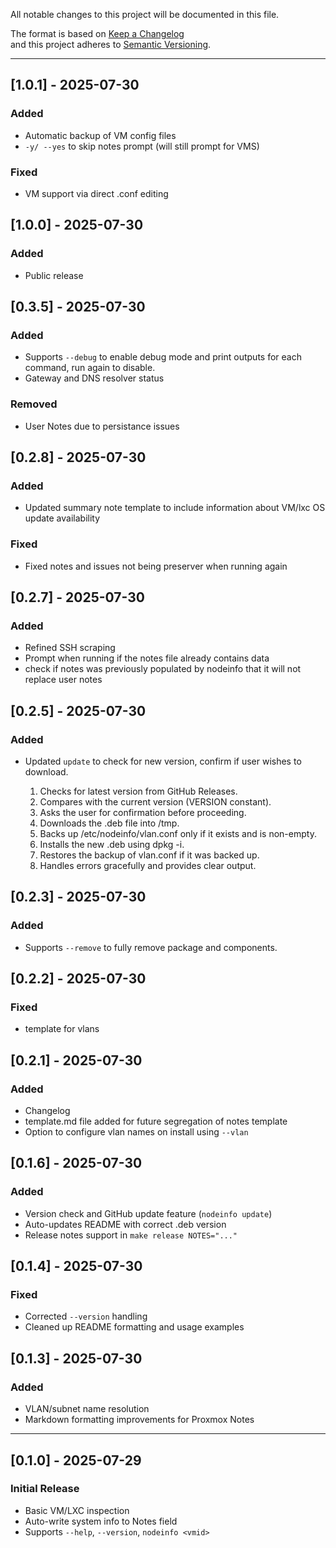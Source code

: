 All notable changes to this project will be documented in this file.

The format is based on [Keep a Changelog](https://keepachangelog.com/en/1.0.0/)  
and this project adheres to [Semantic Versioning](https://semver.org/).

---
## [1.0.1] - 2025-07-30
### Added
- Automatic backup of VM config files
- `-y/ --yes` to skip notes prompt (will still prompt for VMS)
### Fixed
- VM support via direct .conf editing


## [1.0.0] - 2025-07-30
### Added
- Public release

## [0.3.5] - 2025-07-30
### Added
- Supports `--debug` to enable debug mode and print outputs for each command, run again to disable.
- Gateway and DNS resolver status 

### Removed
- User Notes due to persistance issues

## [0.2.8] - 2025-07-30
### Added
- Updated summary note template to include information about VM/lxc OS update availability

### Fixed
- Fixed notes and issues not being preserver when running again

## [0.2.7] - 2025-07-30
### Added
- Refined SSH scraping
- Prompt when running if the notes file already contains data
- check if notes was previously populated by nodeinfo that it will not replace user notes 

## [0.2.5] - 2025-07-30
### Added
- Updated `update` to check for new version, confirm if user wishes to download.
  
    1.	Checks for latest version from GitHub Releases.
	2.	Compares with the current version (VERSION constant).
	3.	Asks the user for confirmation before proceeding.
	4.	Downloads the .deb file into /tmp.
	5.	Backs up /etc/nodeinfo/vlan.conf only if it exists and is non-empty.
	6.	Installs the new .deb using dpkg -i.
	7.	Restores the backup of vlan.conf if it was backed up.
	8.	Handles errors gracefully and provides clear output.

## [0.2.3] - 2025-07-30
### Added
- Supports `--remove` to fully remove package and components.

## [0.2.2] - 2025-07-30
### Fixed
- template for vlans

## [0.2.1] - 2025-07-30
### Added
-  Changelog
-  template.md file added for future segregation of notes template
-  Option to configure vlan names on install using `--vlan`

## [0.1.6] - 2025-07-30
### Added
-  Version check and GitHub update feature (`nodeinfo update`)
-  Auto-updates README with correct .deb version
-  Release notes support in `make release NOTES="..."`

## [0.1.4] - 2025-07-30
### Fixed
-  Corrected `--version` handling
-  Cleaned up README formatting and usage examples

## [0.1.3] - 2025-07-30
### Added
-  VLAN/subnet name resolution
-  Markdown formatting improvements for Proxmox Notes

---

## [0.1.0] - 2025-07-29
### Initial Release
-  Basic VM/LXC inspection
-  Auto-write system info to Notes field
-  Supports `--help`, `--version`, `nodeinfo <vmid>`

